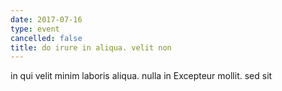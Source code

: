 ```yaml
---
date: 2017-07-16
type: event
cancelled: false
title: do irure in aliqua. velit non
---
```

in qui velit minim laboris aliqua. nulla in Excepteur mollit. sed sit